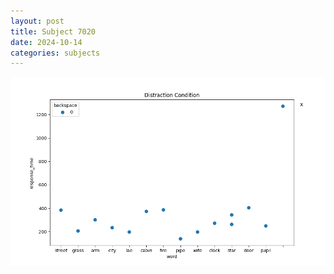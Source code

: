 ```yaml
---
layout: post
title: Subject 7020
date: 2024-10-14
categories: subjects
---
```


![](data/7020/run-3/7020_rt_acc_fuzzy_delay.png)
